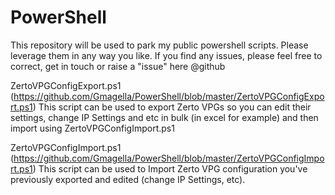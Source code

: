 # PowerShell
This repository will be used to park my public powershell scripts. Please leverage them in any way you like.
If you find any issues, please feel free to correct, get in touch or raise a "issue" here @github

ZertoVPGConfigExport.ps1 (https://github.com/Gmagella/PowerShell/blob/master/ZertoVPGConfigExport.ps1)
This script can be used to export Zerto VPGs so you can edit their settings, change IP Settings and etc in bulk (in excel for example) and then import using ZertoVPGConfigImport.ps1

ZertoVPGConfigImport.ps1 (https://github.com/Gmagella/PowerShell/blob/master/ZertoVPGConfigImport.ps1)
This script can be used to Import Zerto VPG configuration you've previously exported and edited (change IP Settings, etc).
